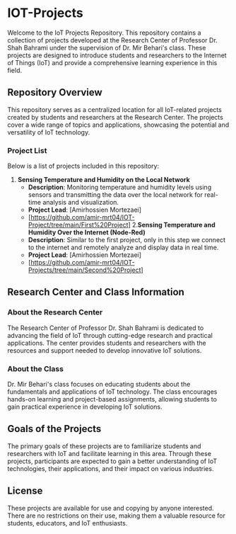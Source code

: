 # IOT-Projects

Welcome to the IoT Projects Repository. This repository contains a collection of projects developed at the Research Center of Professor Dr. Shah Bahrami under the supervision of Dr. Mir Behari's class. These projects are designed to introduce students and researchers to the Internet of Things (IoT) and provide a comprehensive learning experience in this field.

## Repository Overview

This repository serves as a centralized location for all IoT-related projects created by students and researchers at the Research Center. The projects cover a wide range of topics and applications, showcasing the potential and versatility of IoT technology.

### Project List

Below is a list of projects included in this repository:

1. **Sensing Temperature and Humidity on the Local Network**
   - **Description**: Monitoring temperature and humidity levels using sensors and transmitting the data over the local network for real-time analysis and visualization.
   - **Project Lead**: [Amirhossien Mortezaei]
   - [https://github.com/amir-mrt04/IOT-Project/tree/main/First%20Project]
2.**Sensing Temperature and Humidity Over the Internet (Node-Red)**
   - **Description**: Similar to the first project, only in this step we connect to the internet and remotely analyze and display data in real time.
   - **Project Lead**: [Amirhossien Mortezaei]
   - [https://github.com/amir-mrt04/IOT-Projects/tree/main/Second%20Project]
## Research Center and Class Information

### About the Research Center

The Research Center of Professor Dr. Shah Bahrami is dedicated to advancing the field of IoT through cutting-edge research and practical applications. The center provides students and researchers with the resources and support needed to develop innovative IoT solutions.

### About the Class

Dr. Mir Behari's class focuses on educating students about the fundamentals and applications of IoT technology. The class encourages hands-on learning and project-based assignments, allowing students to gain practical experience in developing IoT solutions.

## Goals of the Projects

The primary goals of these projects are to familiarize students and researchers with IoT and facilitate learning in this area. Through these projects, participants are expected to gain a better understanding of IoT technologies, their applications, and their impact on various industries.

## License

These projects are available for use and copying by anyone interested. There are no restrictions on their use, making them a valuable resource for students, educators, and IoT enthusiasts.


